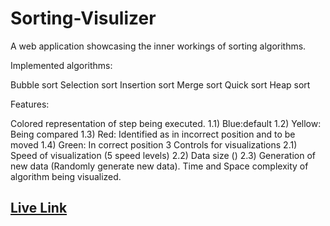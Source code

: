 <h1>Sorting-Visulizer</h1>

A web application showcasing the inner workings of sorting algorithms.

Implemented algorithms:

Bubble sort
Selection sort
Insertion sort
Merge sort
Quick sort
Heap sort

Features:

Colored representation of step being executed. 1.1) Blue:default 1.2) Yellow: Being compared 1.3) Red: Identified as in incorrect position and to be moved 1.4) Green: In correct position
3 Controls for visualizations 2.1) Speed of visualization (5 speed levels) 2.2) Data size () 2.3) Generation of new data (Randomly generate new data).
Time and Space complexity of algorithm being visualized.

<a href="https://mgaurav01.github.io/Sorting-Visulizer/"><h2>Live Link</h2></a>

